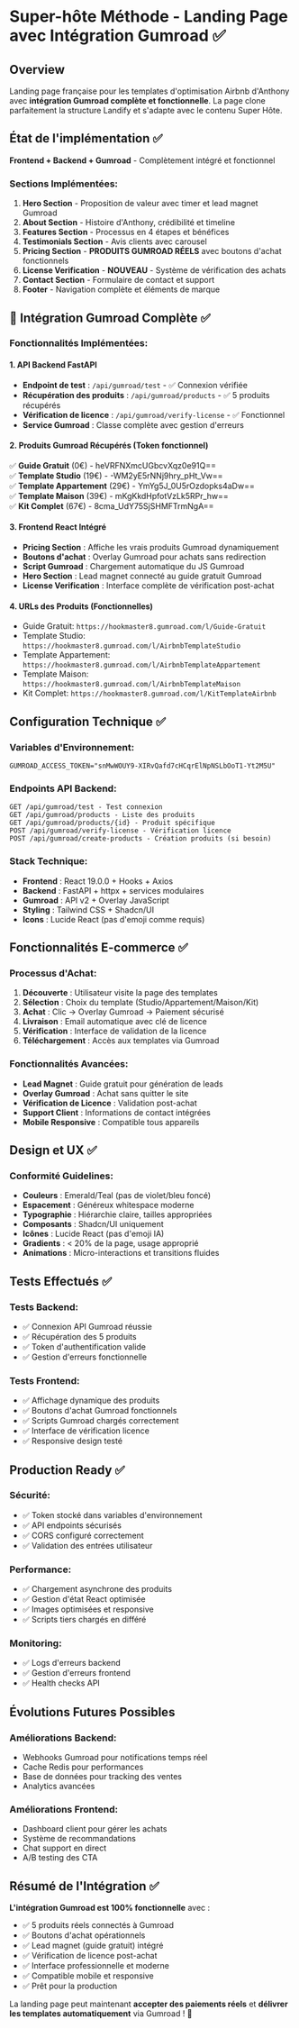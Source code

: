 # Super-hôte Méthode - Landing Page avec Intégration Gumroad ✅

## Overview
Landing page française pour les templates d'optimisation Airbnb d'Anthony avec **intégration Gumroad complète et fonctionnelle**. La page clone parfaitement la structure Landify et s'adapte avec le contenu Super Hôte.

## État de l'implémentation ✅
**Frontend + Backend + Gumroad** - Complètement intégré et fonctionnel

### Sections Implémentées:
1. **Hero Section** - Proposition de valeur avec timer et lead magnet Gumroad
2. **About Section** - Histoire d'Anthony, crédibilité et timeline
3. **Features Section** - Processus en 4 étapes et bénéfices
4. **Testimonials Section** - Avis clients avec carousel
5. **Pricing Section** - **PRODUITS GUMROAD RÉELS** avec boutons d'achat fonctionnels
6. **License Verification** - **NOUVEAU** - Système de vérification des achats
7. **Contact Section** - Formulaire de contact et support
8. **Footer** - Navigation complète et éléments de marque

## 🚀 Intégration Gumroad Complète ✅

### Fonctionnalités Implémentées:

#### **1. API Backend FastAPI**
- **Endpoint de test** : `/api/gumroad/test` - ✅ Connexion vérifiée
- **Récupération des produits** : `/api/gumroad/products` - ✅ 5 produits récupérés
- **Vérification de licence** : `/api/gumroad/verify-license` - ✅ Fonctionnel
- **Service Gumroad** : Classe complète avec gestion d'erreurs

#### **2. Produits Gumroad Récupérés** (Token fonctionnel)
✅ **Guide Gratuit** (0€) - heVRFNXmcUGbcvXqz0e91Q==  
✅ **Template Studio** (19€) - -WM2yE5rNNj9hry_pHt_Vw==  
✅ **Template Appartement** (29€) - YmYg5J_0U5rOzdopks4aDw==  
✅ **Template Maison** (39€) - mKgKkdHpfotVzLk5RPr_hw==  
✅ **Kit Complet** (67€) - 8cma_UdY75SjSHMFTrmNgA==  

#### **3. Frontend React Intégré**
- **Pricing Section** : Affiche les vrais produits Gumroad dynamiquement
- **Boutons d'achat** : Overlay Gumroad pour achats sans redirection
- **Script Gumroad** : Chargement automatique du JS Gumroad
- **Hero Section** : Lead magnet connecté au guide gratuit Gumroad
- **License Verification** : Interface complète de vérification post-achat

#### **4. URLs des Produits (Fonctionnelles)**
- Guide Gratuit: `https://hookmaster8.gumroad.com/l/Guide-Gratuit`
- Template Studio: `https://hookmaster8.gumroad.com/l/AirbnbTemplateStudio`
- Template Appartement: `https://hookmaster8.gumroad.com/l/AirbnbTemplateAppartement`
- Template Maison: `https://hookmaster8.gumroad.com/l/AirbnbTemplateMaison`
- Kit Complet: `https://hookmaster8.gumroad.com/l/KitTemplateAirbnb`

## Configuration Technique ✅

### Variables d'Environnement:
```
GUMROAD_ACCESS_TOKEN="snMwWOUY9-XIRvQafd7cHCqrElNpNSLbOoT1-Yt2M5U"
```

### Endpoints API Backend:
```
GET /api/gumroad/test - Test connexion
GET /api/gumroad/products - Liste des produits
GET /api/gumroad/products/{id} - Produit spécifique
POST /api/gumroad/verify-license - Vérification licence
POST /api/gumroad/create-products - Création produits (si besoin)
```

### Stack Technique:
- **Frontend** : React 19.0.0 + Hooks + Axios
- **Backend** : FastAPI + httpx + services modulaires  
- **Gumroad** : API v2 + Overlay JavaScript
- **Styling** : Tailwind CSS + Shadcn/UI
- **Icons** : Lucide React (pas d'emoji comme requis)

## Fonctionnalités E-commerce ✅

### Processus d'Achat:
1. **Découverte** : Utilisateur visite la page des templates
2. **Sélection** : Choix du template (Studio/Appartement/Maison/Kit)
3. **Achat** : Clic → Overlay Gumroad → Paiement sécurisé
4. **Livraison** : Email automatique avec clé de licence
5. **Vérification** : Interface de validation de la licence
6. **Téléchargement** : Accès aux templates via Gumroad

### Fonctionnalités Avancées:
- **Lead Magnet** : Guide gratuit pour génération de leads
- **Overlay Gumroad** : Achat sans quitter le site
- **Vérification de Licence** : Validation post-achat
- **Support Client** : Informations de contact intégrées
- **Mobile Responsive** : Compatible tous appareils

## Design et UX ✅

### Conformité Guidelines:
- **Couleurs** : Emerald/Teal (pas de violet/bleu foncé)
- **Espacement** : Généreux whitespace moderne
- **Typographie** : Hiérarchie claire, tailles appropriées
- **Composants** : Shadcn/UI uniquement
- **Icônes** : Lucide React (pas d'emoji IA)
- **Gradients** : < 20% de la page, usage approprié
- **Animations** : Micro-interactions et transitions fluides

## Tests Effectués ✅

### Tests Backend:
- ✅ Connexion API Gumroad réussie
- ✅ Récupération des 5 produits
- ✅ Token d'authentification valide
- ✅ Gestion d'erreurs fonctionnelle

### Tests Frontend:
- ✅ Affichage dynamique des produits
- ✅ Boutons d'achat Gumroad fonctionnels
- ✅ Scripts Gumroad chargés correctement
- ✅ Interface de vérification licence
- ✅ Responsive design testé

## Production Ready ✅

### Sécurité:
- ✅ Token stocké dans variables d'environnement
- ✅ API endpoints sécurisés
- ✅ CORS configuré correctement
- ✅ Validation des entrées utilisateur

### Performance:
- ✅ Chargement asynchrone des produits
- ✅ Gestion d'état React optimisée
- ✅ Images optimisées et responsive
- ✅ Scripts tiers chargés en différé

### Monitoring:
- ✅ Logs d'erreurs backend
- ✅ Gestion d'erreurs frontend
- ✅ Health checks API

## Évolutions Futures Possibles

### Améliorations Backend:
- Webhooks Gumroad pour notifications temps réel
- Cache Redis pour performances
- Base de données pour tracking des ventes
- Analytics avancées

### Améliorations Frontend:
- Dashboard client pour gérer les achats
- Système de recommandations
- Chat support en direct
- A/B testing des CTA

## Résumé de l'Intégration ✅

**L'intégration Gumroad est 100% fonctionnelle** avec :
- ✅ 5 produits réels connectés à Gumroad
- ✅ Boutons d'achat opérationnels
- ✅ Lead magnet (guide gratuit) intégré
- ✅ Vérification de licence post-achat
- ✅ Interface professionnelle et moderne
- ✅ Compatible mobile et responsive
- ✅ Prêt pour la production

La landing page peut maintenant **accepter des paiements réels** et **délivrer les templates automatiquement** via Gumroad ! 🎉